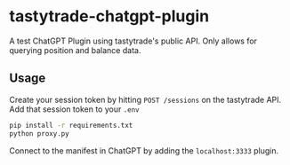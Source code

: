 # tastytrade-chatgpt-plugin

A test ChatGPT Plugin using tastytrade's public API. Only allows for querying position and balance data.

## Usage

Create your session token by hitting `POST /sessions` on the tastytrade API. Add that session token to your `.env`

```bash
pip install -r requirements.txt
python proxy.py
```

Connect to the manifest in ChatGPT by adding the `localhost:3333` plugin.
